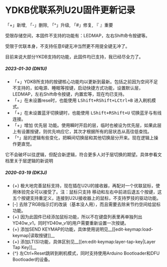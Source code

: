 # YDKB优联系列U2U固件更新记录
「+」新增, 「-」删除, 「^」升级, 「#」修复, 『 』重要

受限存储空间，本固件不支持的功能有：LEDMAP，左右Shift命令按键等。

受限于优联本身，不支持任意6键无冲当然更不用提全键无冲了。

目前来说大部分YKDB支持的功能，此固件均已支持，我已经尽全力了。

##### 2023-01-30 (DN1U) 
- 「+」YDKB所支持的按键核心功能均以更新到最新。包括之前因为空间不足不支持的，如电源、睡眠等按键，启动快捷方式功能，设置默认层，LEDMAP，左右Shift命令按键，内置宏等，现在均已支持。
- 「+」在未设置rese时，也能使用 <kbd>LShift+RShift+LCtrl+B</kbd> 进入刷机模式。
- 「+」在未设置蓝牙切换键时，也能使用 <kbd>LShift+RShift+U</kbd> 切换蓝牙与有线连接。
- 「+」增加 优先层 功能。使用瞬时开启的层，临时也被设为优先层，如果此层上有设置按键，则优先响应它，其次才根据所有的层状态从高往低查找。
- 「^」层的逻辑有些变化，把瞬间切换层和其他切换层分开来。现在逻辑上操作更直觉。

它不会破坏以往逻辑，但配合新逻辑，符合更多人对于层切换的期望。具体参看文档里关于层逻辑的新说明

##### 2020-03-19 (DK3J) 
  - {+} 极大地完善鼠标支持，现在插在U2U的接收器，再配对一个优联鼠标，使用体验完全可以接受了。注：鼠标只支持 移动和左右中前进后退五个按键，这五个按键支持重定义，连接到U2U接收器上的鼠标，不支持罗技的驱动功能。
  - [-] 去除了RGB指示灯的改装（基本没人用），而且需要去除来节约空间给鼠标功能。
  - {+} 因为此固件已经添加鼠标功能，所以不在键盘列表里再单独列出YD40w_v1，同时YD40w_v1的用户需要重新设置一次按键。
  - {+} 添加SEND KEYMAP的功能，具体使用说明见__[[edit-keymap:load-keymap|读取按键]]__
  - {+} 添加LT(S)功能，具体区别见__[[en:edit-keymap:layer-tap-key|Layer Tap Key]]__
  - {^} 左Ctrl+Reset跳转到刷机模式，同时支持使用Arduino Bootloader和DFU Bootloader的设备。
